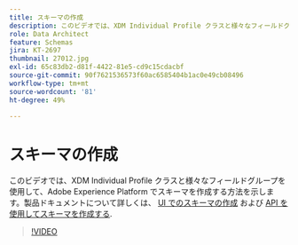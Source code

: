 ```yaml
---
title: スキーマの作成
description: このビデオでは、XDM Individual Profile クラスと様々なフィールドグループを使用してAdobe Experience Platformでスキーマを作成する方法を説明します。
role: Data Architect
feature: Schemas
jira: KT-2697
thumbnail: 27012.jpg
exl-id: 65c83db2-d81f-4422-81e5-cd9c15cdacbf
source-git-commit: 90f7621536573f60ac6585404b1ac0e49cb08496
workflow-type: tm+mt
source-wordcount: '81'
ht-degree: 49%

---
```


# スキーマの作成

このビデオでは、XDM Individual Profile クラスと様々なフィールドグループを使用して、Adobe Experience Platform でスキーマを作成する方法を示します。製品ドキュメントについて詳しくは、 [UI でのスキーマの作成](https://experienceleague.adobe.com/docs/experience-platform/xdm/tutorials/create-schema-ui.html?lang=ja) および [API を使用してスキーマを作成する](https://experienceleague.adobe.com/docs/experience-platform/xdm/tutorials/create-schema-api.html?lang=ja).

>[!VIDEO](https://video.tv.adobe.com/v/27012?quality=12&learn=on)